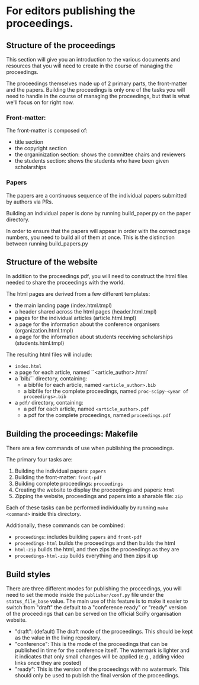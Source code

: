 # For editors publishing the proceedings.

## Structure of the proceedings

This section will give you an introduction to the various documents and resources that you will need to create in the course of managing the proceedings. 

The proceedings themselves made up of 2 primary parts, the front-matter and the papers. Building the proceedings is only one of the tasks you will need to handle in the course of managing the proceedings, but that is what we'll focus on for right now.

### Front-matter:

The front-matter is composed of:

- title section
- the copyright section
- the organinization section: shows the committee chairs and reviewers
- the students section: shows the students who have been given scholarships

### Papers

The papers are a continuous sequence of the individual papers submitted by authors via PRs.

Building an individual paper is done by running build_paper.py on the paper directory.

In order to ensure that the papers will appear in order with the correct page numbers, you need to build all of them at once. This is the distinction between running build_papers.py

## Structure of the website

In addition to the proceedings pdf, you will need to construct the html files needed to share the proceedings with the world.

The html pages are derived from a few different templates:

- the main landing page (index.html.tmpl)
- a header shared across the html pages (header.html.tmpl)
- pages for the individual articles (article.html.tmpl)
- a page for the information about the conference organisers (organization.html.tmpl) 
- a page for the information about students receiving scholarships (students.html.tmpl)

The resulting html files will include:

- `index.html`
- a page for each article, named ``<article_author>.html`
- a `bib/`` directory, containing:
    - a bibfile for each article, named `<article_author>.bib`
    - a bibfile for the complete proceedings, named `proc-scipy-<year of proceedings>.bib`
- a `pdf/` directory, containing:
    - a pdf for each article, named `<article_author>.pdf`
    - a pdf for the complete proceedings, named `proceedings.pdf`

## Building the proceedings: Makefile

There are a few commands of use when publishing the proceedings. 

The primary four tasks are:

1. Building the individual papers: `papers`
2. Building the front-matter: `front-pdf`
3. Building complete proceedings: `proceedings`
4. Creating the website to display the proceedings and papers: `html`
5. Zipping the website, proceedings and papers into a sharable file: `zip`

Each of these tasks can be performed individually by running `make <command>`
inside this directory. 

Additionally, these commands can be combined:

- `proceedings`: includes building `papers` and `front-pdf`
- `proceedings-html` builds the proceedings and then builds the html
- `html-zip` builds the html, and then zips the proceedings as they are
- `proceedings-html-zip` builds everything and then zips it up


## Build styles
There are three different modes for publishing the proceedings, you will need to
set the mode inside the `publisher/conf.py` file under the `status_file_base`
value. The main use of this feature is to make it easier to switch from "draft"
the default to a "conference ready" or "ready" version of the proceedings that
can be served on the official SciPy organisation website. 

- "draft": (default)
  The draft mode of the proceedings.
  This should be kept as the value in the living repository.
- "conference":
  This is the mode of the proceedings that can be published in time for the 
  conference itself. The watermark is lighter and it indicates that only small
  changes will be applied (e.g., adding video links once they are posted)
- "ready":
  This is the version of the proceedings with no watermark. This should only
  be used to publish the final version of the proceedings.
